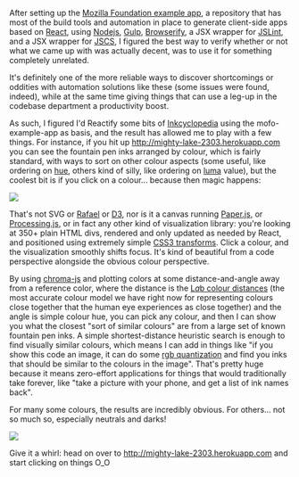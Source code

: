 After setting up the [Mozilla Foundation example app](https://github.com/MozillaFoundation/mofo-example-app), a repository that has most of the build tools and automation in place to generate client-side apps based on [React](http://facebook.github.io/react), using [Nodejs](http://nodejs.org), [Gulp](http://gulpjs.com), [Browserify](http://browserify.org), a JSX wrapper for [JSLint](http://jslint.com), and a JSX wrapper for [JSCS](http://jscs.info), I figured the best way to verify whether or not what we came up with was actually decent, was to use it for something completely unrelated.

It's definitely one of the more reliable ways to discover shortcomings or oddities with automation solutions like these (some issues were found, indeed), while at the same time giving things that can use a leg-up in the codebase department a productivity boost.

As such, I figured I'd Reactify some bits of [Inkcyclopedia](http://inkcyclopedia.org) using the mofo-example-app as basis, and the result has allowed me to play with a few things. For instance, if you hit up http://mighty-lake-2303.herokuapp.com you can see the fountain pen inks arranged by colour, which is fairly standard, with ways to sort on other colour aspects (some useful, like ordering on [hue](http://en.wikipedia.org/wiki/Hue), others kind of silly, like ordering on [luma](http://en.wikipedia.org/wiki/Luma_%28video%29) value), but the coolest bit is if you click on a colour... because then magic  happens:

<img src="/gh-weblog-2/images/colour-cloud-01.jpg" class="border">

That's not SVG or [Rafael](http://raphaeljs.com) or [D3](http://d3js.org), nor is it a canvas running [Paper.js](http://paperjs.org), or [Processing.js](http://processingjs.org), or in fact any other kind of visualization library: you're looking at 350+ plain HTML divs, rendered and only updated as needed by React, and positioned using extremely simple [CSS3 transforms](http://www.html5rocks.com/en/tutorials/speed/high-performance-animations). Click a colour, and the visualization smoothly shifts focus. It's kind of beautiful from a code perspective alongside the obvious colour perspective.

By using [chroma-js](https://www.npmjs.com/package/chroma-js) and plotting colors at some distance-and-angle away from a reference color, where the distance is the [L*a*b colour distances](http://en.wikipedia.org/wiki/Lab_color_space) (the most accurate colour model we have right now for representing colours close together that the human eye experiences as close together) and the angle is simple colour hue, you can pick any colour, and then I can show you what the closest "sort of similar colours" are from a large set of known fountain pen inks. A simple shortest-distance heuristic search is enough to find visually similar colours, which means I can add in things like "if you show this code an image, it can do some [rgb quantization](https://github.com/leeoniya/RgbQuant.js/tree/master) and find you inks that should be similar to the colours in the image". That's pretty huge because it means zero-effort applications for things that would traditionally take forever, like "take a picture with your phone, and get a list of ink names back".

For many some colours, the results are incredibly obvious. For others... not so much so, especially neutrals and darks!

<img src="/gh-weblog-2/images/colour-cloud-02.jpg" class="border">

Give it a whirl: head on over to http://mighty-lake-2303.herokuapp.com and start clicking on things O_O